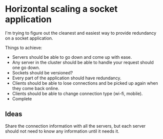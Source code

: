 Horizontal scaling a socket application
=======================================

I'm trying to figure out the cleanest and easiest way to provide redundancy on a socket
application.

Things to achieve:
- Servers should be able to go down and come up with ease.
 - Any server in the cluster should be able to handle your request should one go down.
- Sockets should be versioned?
- Every part of the application should have redundancy.
- Clients should be able to lose connections and be picked up again when they come back online.
 - Clients should be able to change connection type (wi-fi, mobile).
- Complete

## Ideas
Share the connection information with all the servers, but each server should not need to know
any information until it needs it.

